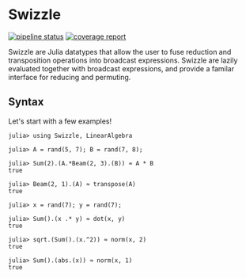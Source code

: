 # Swizzle

<!---
[![Travis](https://travis-ci.org/peterahrens/Swizzle.jl.svg?branch=master)](https://travis-ci.org/peterahrens/Swizzle.jl)
[![AppVeyor](https://ci.appveyor.com/api/projects/status/32r7s2skrgm9ubva/branch/master?svg=true)](https://ci.appveyor.com/project/peterahrens/swizzles-jl/branch/master)
[![Coveralls](https://coveralls.io/repos/peterahrens/Swizzle.jl/badge.svg?branch=master&service=github)](https://coveralls.io/github/peterahrens/Swizzle.jl?branch=master)
[![Codecov](http://codecov.io/github/peterahrens/Swizzle.jl/coverage.svg?branch=master)](http://codecov.io/github/peterahrens/Swizzle.jl?branch=master)
-->
[![pipeline status](https://gitlab.com/peterahrens/Swizzle.jl/badges/master/pipeline.svg)](https://gitlab.com/peterahrens/Swizzle.jl/commits/master)
[![coverage report](https://gitlab.com/peterahrens/Swizzle.jl/badges/master/coverage.svg)](https://gitlab.com/peterahrens/Swizzle.jl/commits/master)

Swizzle are Julia datatypes that allow the user to fuse reduction and transposition operations into broadcast expressions. Swizzle are lazily evaluated together with broadcast expressions, and provide a familar interface for reducing and permuting.

## Syntax

Let's start with a few examples!

```julia-repl
julia> using Swizzle, LinearAlgebra

julia> A = rand(5, 7); B = rand(7, 8);

julia> Sum(2).(A.*Beam(2, 3).(B)) ≈ A * B
true

julia> Beam(2, 1).(A) ≈ transpose(A)
true

julia> x = rand(7); y = rand(7);

julia> Sum().(x .* y) ≈ dot(x, y)
true

julia> sqrt.(Sum().(x.^2)) ≈ norm(x, 2)
true

julia> Sum().(abs.(x)) ≈ norm(x, 1)
true

```
